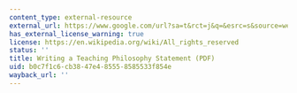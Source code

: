```yaml
---
content_type: external-resource
external_url: https://www.google.com/url?sa=t&rct=j&q=&esrc=s&source=web&cd=&ved=2ahUKEwjIsPKvmZeCAxXnkIkEHaghDG8QFnoECBoQAQ&url=https%3A%2F%2Fbpb-us-e1.wpmucdn.com%2Fblogs.uoregon.edu%2Fdist%2F5%2F19998%2Ffiles%2F2023%2F04%2FWriting-a-Teaching-Philosophy-Statement.pdf&usg=AOvVaw24TMLOjajfN5WnLTsgAbIi&opi=89978449
has_external_license_warning: true
license: https://en.wikipedia.org/wiki/All_rights_reserved
status: ''
title: Writing a Teaching Philosophy Statement (PDF)
uid: b0c7f1c6-cb38-47e4-8555-8585533f854e
wayback_url: ''
---
```

